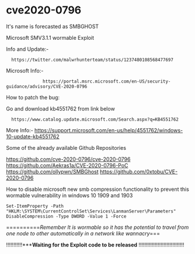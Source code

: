 # cve2020-0796
It's name is forecasted as SMBGHOST

Microsoft SMV3.1.1 wormable Exploit

Info and Update:-

      https://twitter.com/malwrhunterteam/status/1237480108568477697

Microsoft Info:-

                  https://portal.msrc.microsoft.com/en-US/security-guidance/advisory/CVE-2020-0796

How to patch the bug:

Go and download kb4551762 from link below

      https://www.catalog.update.microsoft.com/Search.aspx?q=KB4551762


More Info:-
                 https://support.microsoft.com/en-us/help/4551762/windows-10-update-kb4551762


Some of the already available Github Repositories

https://github.com/cve-2020-0796/cve-2020-0796
https://github.com/Aekras1a/CVE-2020-0796-PoC
https://github.com/ollypwn/SMBGhost
https://github.com/0xtobu/CVE-2020-0796



How to disable microsoft new smb compression functionality to prevent this wormable vulnerability in windows 10 1909 and 1903

    Set-ItemProperty -Path "HKLM:\SYSTEM\CurrentControlSet\Services\LanmanServer\Parameters" DisableCompression -Type DWORD -Value 1 -Force



   ==========*Remember It is wormable so it has the potential to travel from one node to other automatically in a network like wannacry*===

!!!!!!!!!!!*****************Waiting for the Exploit code to be released************** !!!!!!!!!!!!!!!!!!!!!!!!!!!!!!!

